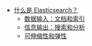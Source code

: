 * [什么是 Elasticsearch？](/ "Elasticsearch中文文档 | 基于 v7.11")
  * [数据输入：文档和索引](/intro/datain)
  * [信息输出：搜索和分析](/intro/inforout)
  * [可伸缩性和弹性](/intro/scalability)